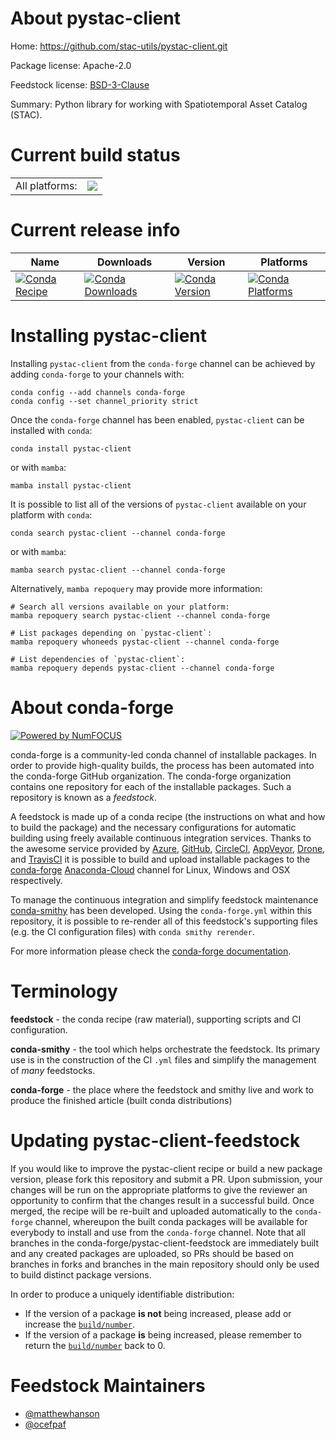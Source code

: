 About pystac-client
===================

Home: https://github.com/stac-utils/pystac-client.git

Package license: Apache-2.0

Feedstock license: [BSD-3-Clause](https://github.com/conda-forge/pystac-client-feedstock/blob/main/LICENSE.txt)

Summary: Python library for working with Spatiotemporal Asset Catalog (STAC).

Current build status
====================


<table><tr><td>All platforms:</td>
    <td>
      <a href="https://dev.azure.com/conda-forge/feedstock-builds/_build/latest?definitionId=12557&branchName=main">
        <img src="https://dev.azure.com/conda-forge/feedstock-builds/_apis/build/status/pystac-client-feedstock?branchName=main">
      </a>
    </td>
  </tr>
</table>

Current release info
====================

| Name | Downloads | Version | Platforms |
| --- | --- | --- | --- |
| [![Conda Recipe](https://img.shields.io/badge/recipe-pystac--client-green.svg)](https://anaconda.org/conda-forge/pystac-client) | [![Conda Downloads](https://img.shields.io/conda/dn/conda-forge/pystac-client.svg)](https://anaconda.org/conda-forge/pystac-client) | [![Conda Version](https://img.shields.io/conda/vn/conda-forge/pystac-client.svg)](https://anaconda.org/conda-forge/pystac-client) | [![Conda Platforms](https://img.shields.io/conda/pn/conda-forge/pystac-client.svg)](https://anaconda.org/conda-forge/pystac-client) |

Installing pystac-client
========================

Installing `pystac-client` from the `conda-forge` channel can be achieved by adding `conda-forge` to your channels with:

```
conda config --add channels conda-forge
conda config --set channel_priority strict
```

Once the `conda-forge` channel has been enabled, `pystac-client` can be installed with `conda`:

```
conda install pystac-client
```

or with `mamba`:

```
mamba install pystac-client
```

It is possible to list all of the versions of `pystac-client` available on your platform with `conda`:

```
conda search pystac-client --channel conda-forge
```

or with `mamba`:

```
mamba search pystac-client --channel conda-forge
```

Alternatively, `mamba repoquery` may provide more information:

```
# Search all versions available on your platform:
mamba repoquery search pystac-client --channel conda-forge

# List packages depending on `pystac-client`:
mamba repoquery whoneeds pystac-client --channel conda-forge

# List dependencies of `pystac-client`:
mamba repoquery depends pystac-client --channel conda-forge
```


About conda-forge
=================

[![Powered by
NumFOCUS](https://img.shields.io/badge/powered%20by-NumFOCUS-orange.svg?style=flat&colorA=E1523D&colorB=007D8A)](https://numfocus.org)

conda-forge is a community-led conda channel of installable packages.
In order to provide high-quality builds, the process has been automated into the
conda-forge GitHub organization. The conda-forge organization contains one repository
for each of the installable packages. Such a repository is known as a *feedstock*.

A feedstock is made up of a conda recipe (the instructions on what and how to build
the package) and the necessary configurations for automatic building using freely
available continuous integration services. Thanks to the awesome service provided by
[Azure](https://azure.microsoft.com/en-us/services/devops/), [GitHub](https://github.com/),
[CircleCI](https://circleci.com/), [AppVeyor](https://www.appveyor.com/),
[Drone](https://cloud.drone.io/welcome), and [TravisCI](https://travis-ci.com/)
it is possible to build and upload installable packages to the
[conda-forge](https://anaconda.org/conda-forge) [Anaconda-Cloud](https://anaconda.org/)
channel for Linux, Windows and OSX respectively.

To manage the continuous integration and simplify feedstock maintenance
[conda-smithy](https://github.com/conda-forge/conda-smithy) has been developed.
Using the ``conda-forge.yml`` within this repository, it is possible to re-render all of
this feedstock's supporting files (e.g. the CI configuration files) with ``conda smithy rerender``.

For more information please check the [conda-forge documentation](https://conda-forge.org/docs/).

Terminology
===========

**feedstock** - the conda recipe (raw material), supporting scripts and CI configuration.

**conda-smithy** - the tool which helps orchestrate the feedstock.
                   Its primary use is in the construction of the CI ``.yml`` files
                   and simplify the management of *many* feedstocks.

**conda-forge** - the place where the feedstock and smithy live and work to
                  produce the finished article (built conda distributions)


Updating pystac-client-feedstock
================================

If you would like to improve the pystac-client recipe or build a new
package version, please fork this repository and submit a PR. Upon submission,
your changes will be run on the appropriate platforms to give the reviewer an
opportunity to confirm that the changes result in a successful build. Once
merged, the recipe will be re-built and uploaded automatically to the
`conda-forge` channel, whereupon the built conda packages will be available for
everybody to install and use from the `conda-forge` channel.
Note that all branches in the conda-forge/pystac-client-feedstock are
immediately built and any created packages are uploaded, so PRs should be based
on branches in forks and branches in the main repository should only be used to
build distinct package versions.

In order to produce a uniquely identifiable distribution:
 * If the version of a package **is not** being increased, please add or increase
   the [``build/number``](https://docs.conda.io/projects/conda-build/en/latest/resources/define-metadata.html#build-number-and-string).
 * If the version of a package **is** being increased, please remember to return
   the [``build/number``](https://docs.conda.io/projects/conda-build/en/latest/resources/define-metadata.html#build-number-and-string)
   back to 0.

Feedstock Maintainers
=====================

* [@matthewhanson](https://github.com/matthewhanson/)
* [@ocefpaf](https://github.com/ocefpaf/)

